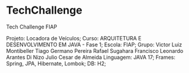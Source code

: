 # TechChallenge
Tech Challenge FIAP 

Projeto:   Locadora de Veículos;
Curso:     ARQUITETURA E DESENVOLVIMENTO EM JAVA - Fase 1;
Escola:    FIAP;
Grupo:     Victor Luiz Montibeller
           Tiago Germano Pereira
           Rafael Sugahara Francisco
           Leonardo Arantes Di Nizo
           Julio Cesar de Almeida
Linguagem: JAVA 17;
Frames:    Spring, JPA, Hibernate, Lombok;
DB:        H2;
